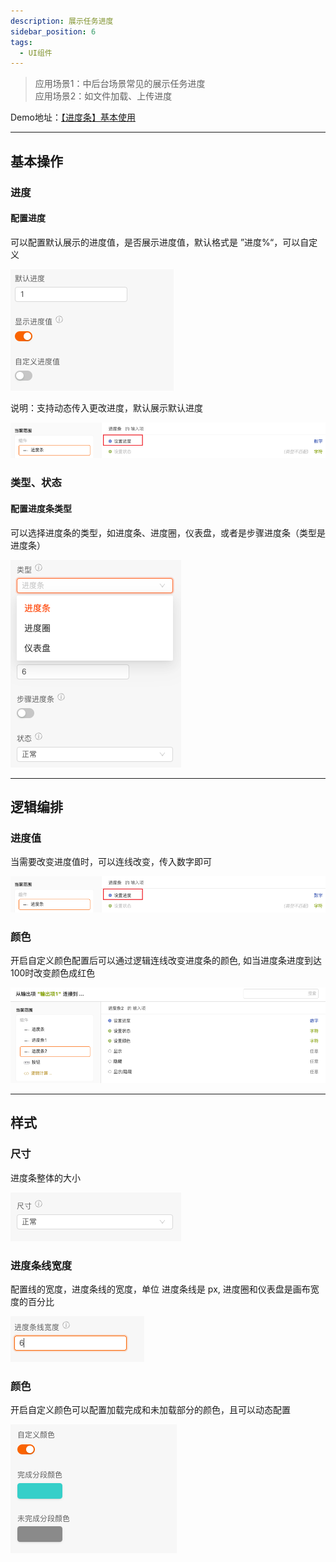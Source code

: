 ```yaml
---
description: 展示任务进度
sidebar_position: 6
tags:
  - UI组件
---
```



> 应用场景1：中后台场景常见的展示任务进度\
应用场景2：如文件加载、上传进度


Demo地址：[【进度条】基本使用](https://my.mybricks.world/mybricks-pc-page/index.html?id=471169477357637)

----

## 基本操作
### 进度
#### 配置进度
可以配置默认展示的进度值，是否展示进度值，默认格式是 ”进度%“，可以自定义

![Alt text](img/image.png)

说明：支持动态传入更改进度，默认展示默认进度

![Alt text](img/image-1.png)

### 类型、状态
#### 配置进度条类型
可以选择进度条的类型，如进度条、进度圈，仪表盘，或者是步骤进度条（类型是进度条）

![Alt text](img/image-2.png)

----

## 逻辑编排
### 进度值
当需要改变进度值时，可以连线改变，传入数字即可

![Alt text](img/image-3.png)

### 颜色
开启自定义颜色配置后可以通过逻辑连线改变进度条的颜色, 如当进度条进度到达100时改变颜色成红色

![Alt text](img/image-4.png)

----

## 样式
### 尺寸
进度条整体的大小

![Alt text](img/image-5.png)

### 进度条线宽度
配置线的宽度，进度条线的宽度，单位 进度条线是 px, 进度圈和仪表盘是画布宽度的百分比

![Alt text](img/image-6.png)

### 颜色
开启自定义颜色可以配置加载完成和未加载部分的颜色，且可以动态配置

![Alt text](img/image-7.png)